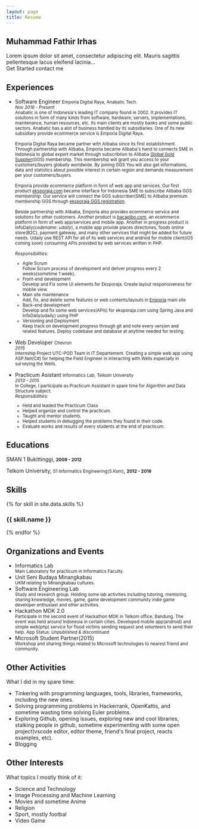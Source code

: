 ```yaml
---
layout: page
title: Resume
---
```


<div class="demo-card-wide mdl-card mdl-shadow--2dp">

  <!-- name -->
  <div class="mdl-card__title">
    <h2 class="mdl-card__title-text">Muhammad Fathir Irhas</h2>
  </div>

  <!-- summary -->
  <div class="mdl-card__supporting-text supporting-text-wide resume-font-summary">
    Lorem ipsum dolor sit amet, consectetur adipiscing elit.
    Mauris sagittis pellentesque lacus eleifend lacinia...
  </div>

  <!-- contacts -->
  <div class="mdl-card__actions mdl-card--border">
    <a class="mdl-button mdl-button--colored mdl-js-button mdl-js-ripple-effect">
      Get Started
    </a>
    <a class="mdl-button mdl-button--colored mdl-js-button mdl-js-ripple-effect">
      contact me
    </a>
  </div>

  <!-- experiences -->
  <div class="mdl-card__supporting-text mdl-card__actions mdl-card--border">
    <h2 class="mdl-card__title-text supporting-text-sub-title">Experiences</h2>
  </div>
  <div class="mdl-card__supporting-text mdl-card__actions sub-section-top-border resume-font-content2">
    <ul>
      <li>Software Engineer <small><i class="fa fa-at" aria-hidden="true"></i> Emporia Digital Raya, Anabatic Tech.</small></li>
      <span><small><i>Nov 2016 - Present</i><br>
      Anabatic is one of Indonesia's leading IT company found in 2002. It provides IT solutions in form of many kinds from software, hardware, servers, implementations, maintenance, human resources, etc. Its main clients are mostly banks and some public sectors. Anabatic has a alot of business handled by its subsidiaries. One of its new subsidiary provide ecommerce service is Emporia Digital Raya. 
      <br><br>
      Emporia Digital Raya became partner with Alibaba since its first establishment. Through partnership with Alibaba, Emporia became Alibaba's hand to connects SME in Indonesia to global export market through subscribtion to Alibaba <a target="_blank" href="http://ggs.alibaba.com/index.html">Global Gold Supplier</a>(GGS) membership. This membership will grant you access to your customers/buyers globally worldwide. By joining GGS You will also get informations, data and statistics about possible interest in certain region and demands measurement per your customers/buyers. 
      <br><br>
      Emporia provide ecommerce platform in form of web app and services. Our first product <a target="_blank" href="https://eksporaja.com">eksporaja.com</a> became interface for Indonesia SME to subscribe Alibaba GGS membership. Our service will connect the GGS subscriber(SME) to Alibaba premium membership GGS through <a target="_blank" href="https://eksporaja.com/alibaba-ggs">eksporaja GGS registration</a>.
      <br><br>
      Beside partnership with Alibaba, Emporia also provides ecommerce service and solutions for other customers. Another product is <a href="https://www.bacapibo.com/">bacapibo.com</a>, an ecommerce platform in form of web app/services and mobile app. Another in progress product is InfoDaily(<i>codename: udaily</i>), a mobile app provide places directories, foods online store(B2C), payment gateway, and many other services that might be added for future needs. Udaily use REST API for all of its web services and android for mobile client(iOS coming soon) consuming APIs provided by web services written in PHP.
      <br><br>
      <i>Responsibilities:</i> 
        <ul>
          <li>Agile Scrum</li>
          <span>Follow Scrum process of development and deliver progress every 2 weeks(sometime 1 week).</span>
          <li>Front-end development</li>
          <span>Develop and Fix some UI elements for Eksporaja. Create layout responsiveness for mobile view.</span>
          <li>Main site maintenance</li>
          <span>Add, fix, and delete some features or web contents/layouts in <a target="_blank" href="http://emporiadigital.com/id">Emporia</a> main site  </span>
          <li>Back-end development</li>
          <span>Develop and fix some web services(APIs) for eksporaja.com using Spring Java and InfoDaily(udaily) using PHP</span>
          <li>Versioning and Deployment</li>
          <span>Keep track on development progress through git and note every version and related features. Deploy codebase and database at anytime needed for testing.</span>
        </ul>
      <br>
      </small></span>
      <!-- --- -->
      <li>Web Developer <small><i class="fa fa-at" aria-hidden="true"></i> Chevron</small></li>
      <span><small><i>2015</i><br>
      Internship Project UTC-POD Team in IT Departement. Creating a simple web app using ASP.Net(C#) for helping the Field Engineer in interacting with Wells especially in surveying the Wells. 
      <br><br>
      </small></span>
      <!-- --- -->
      <li>Practicum Asistant <small><i class="fa fa-at" aria-hidden="true"></i> Informatics Lab, Telkom University</small></li>
      <span><small><i>2013 - 2015</i>
      <br>
      In College, I participate as Practicum Assistant in spare time for Algorithm and Data Structure subject. 
      <br>
      <i>Responsibilities:</i>
      <ul>
        <li>Held and leaded the Practicum Class</li>
        <li>Helped organize and control the practicum.</li>
        <li>Taught and mentor students.</li>
        <li>Helped students in debugging the problems they found in their code.</li> 
        <li>Evaluate works and results of every students at the end of practicum.</li>
      </ul>
      </small></span>
    </ul>
  </div>

  <!-- educations -->
  <div class="mdl-card__supporting-text mdl-card__actions mdl-card--border">
    <h2 class="mdl-card__title-text supporting-text-sub-title">Educations</h2>
  </div>
  <div class="mdl-card__supporting-text mdl-card__actions sub-section-top-border resume-font-content">
    <p><i class="fa fa-graduation-cap" aria-hidden="true"></i> SMAN 1 Bukittinggi, <small><b>2009 - 2012</b></small></p>
    <p><i class="fa fa-graduation-cap" aria-hidden="true"></i> Telkom University, <small>S1 Informatics Engineering(S.Kom)</small>, <small><b>2012 - 2016</b></small></p>
    <span></span>
  </div>

  <!-- skills -->
  <div class="mdl-card__supporting-text mdl-card__actions mdl-card--border">
    <h2 class="mdl-card__title-text supporting-text-sub-title">Skills</h2>
  </div>
  <div class="mdl-card__supporting-text mdl-card__actions sub-section-top-border progress-bar-size">

  <div class="skillset">
    {% for skill in site.data.skills %}
      <div class="item">
        <h3 class="level-title">{{ skill.name }}</h3>
        <div class="level-bar">
          <div class="level-bar-inner" data-level="{{ skill.level }}">
          </div>
        </div>
      </div>
    {% endfor %}
  </div>

  </div>

  <!-- Organizations and Events -->
  <div class="mdl-card__supporting-text mdl-card__actions mdl-card--border">
    <h2 class="mdl-card__title-text supporting-text-sub-title">Organizations and Events</h2>
  </div>
  <div class="mdl-card__supporting-text mdl-card__actions sub-section-top-border resume-font-content2">
    <ul>
      <li>Informatics Lab</li>
        <span><small>Main Laboratory for practicum in Informatics Faculty.</small></span>
      <li>Unit Seni Budaya Minangkabau</li>
        <span><small>UKM relating to Minangkabau cultures.</small></span>
      <li>Software Engineering Lab</li>
        <span><small>Study and research group. Holding some lab activities including tutoring, mentoring, sharing knowledge, movies, game, game development community indie game developer enthusiast and other activities.</small></span>
      <li>Hackathon MDK 2.0</li>
        <span><small>Participate in the second event of Hackathon MDK in Telkom office, Bandung. The event was held around Indonesia in certain cities. Developed mobile app(android) and simple web(php) service for flood victims sending request and volunteers to send their help. App Status: <i> Unpublished & discontinued</i> </small></span>
      <li>Microsoft Student Partner(2015)</li>
        <span><small>Workshop and sharing things related to Microsoft technologies to nearest friend and community.</small></span>
    </ul>
  </div>

  <!-- Other Activities -->
  <div class="mdl-card__supporting-text mdl-card__actions mdl-card--border">
    <h2 class="mdl-card__title-text supporting-text-sub-title">Other Activities</h2>
  </div>
  <div class="mdl-card__supporting-text mdl-card__actions sub-section-top-border resume-font-content3">
    <p>What I did in my spare time:</p>
    <ul>
      <li>Tinkering with programming languages, tools, libraries, frameworks, including the new ones.</li>
      <li>Solving programming problems in Hackerrank, OpenKattis, and sometime wasting time solving Euler problems.</li>
      <li>Exploring Github, opening issues, exploring new and cool libraries, stalking people in github, sometime experimenting with some open project(vscode editor, editor theme, friend's final project, reacts examples, etc).</li>
      <li>Blogging</li>
    </ul>
  </div>

  <!-- Other Interests -->
  <div class="mdl-card__supporting-text mdl-card__actions mdl-card--border">
    <h2 class="mdl-card__title-text supporting-text-sub-title">Other Interests</h2>
  </div>
  <div class="mdl-card__supporting-text mdl-card__actions sub-section-top-border resume-font-content3">
    <p>What topics I mostly think of it:</p>
    <ul>
      <li>Science and Technology</li>
      <li>Image Processing and Machine Learning</li>
      <li>Movies and sometime Anime</li>
      <li>Religion</li>
      <li>Sport, mostly footbal</li>
      <li>Video Game</li>
    </ul>
  </div>

  <!-- <div class="mdl-card__menu">
    <button class="mdl-button mdl-button--icon mdl-js-button mdl-js-ripple-effect">
      <i class="material-icons">share</i>
    </button>
  </div> -->

</div>


